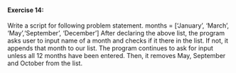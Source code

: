 #### Exercise 14:

Write a script for following problem statement.
months = [‘January’, ‘March’, ‘May’,‘September’, ‘December’]
After declaring the above list, the program asks user to input name of a month and checks if it there in the list. If not, it appends that month to our list. The program continues to ask for input unless all 12 months have been entered. Then, it removes May, September and October from the list.
